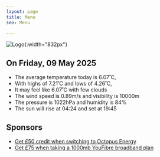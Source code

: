 ```yaml
---
layout: page
title: Menu
seo: Menu

---
```


![Logo](/images/logo.jpg){:width="832px"}

<!-- weather_marker starts -->
## On Friday, 09 May 2025

- The average temperature today is 6.07˚C,
- With highs of 7.21˚C and lows of 4.26˚C,
- It may feel like 6.07˚C with few clouds
- The wind speed is 0.89m/s and visibility is 10000m
- The pressure is 1022hPa and humidity is 84%
- The sun will rise at 04:24 and set at 19:45

<!-- weather_marker ends -->

## Sponsors

- [Get £50 credit when switching to Octopus Energy](https://bit.ly/3oD1nnS)
- [Get £75 when taking a 1000mb YouFibre broadband plan](https://aklam.io/91zWhU?)
